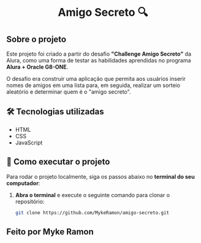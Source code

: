 <h1 align="center"> Amigo Secreto 🔍</h1>

##  Sobre o projeto
Este projeto foi criado a partir do desafio **"Challenge Amigo Secreto"** da Alura, como uma forma de testar as habilidades aprendidas no programa **Alura + Oracle G8-ONE**.

O desafio era construir uma aplicação que permita aos usuários inserir nomes de amigos em uma lista para, em seguida, realizar um sorteio aleatório e determinar quem é o "amigo secreto".

## 🛠 Tecnologias utilizadas
- HTML
- CSS
- JavaScript

## 🚀 Como executar o projeto

Para rodar o projeto localmente, siga os passos abaixo no **terminal do seu computador**:

1. **Abra o terminal** e execute o seguinte comando para clonar o repositório:
   ```sh
   git clone https://github.com/MykeRamon/amigo-secreto.git


## Feito por Myke Ramon    
